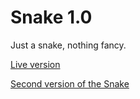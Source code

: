 # Snake 1.0

Just a snake, nothing fancy.

<a href="https://fairlytales.github.io/Snake_1.0">Live version</a>
 
<a href="https://github.com/FairlyTales/Snake_2.0">Second version of the Snake<a>
